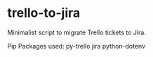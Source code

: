 # trello-to-jira
Minimalist script to migrate Trello tickets to Jira.


Pip Packages used:
py-trello
jira
python-dotenv
